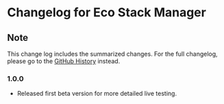 # Changelog for Eco Stack Manager

## Note

This change log includes the summarized changes.
For the full changelog, please go to the [GitHub History][history] instead.

### 1.0.0

- Released first beta version for more detailed live testing.

[history]: https://github.com/MarkusBordihn/BOs-Eco-Stack-Manager/commits/
